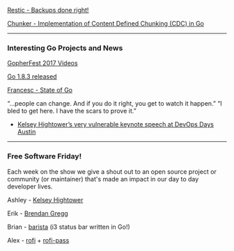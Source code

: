 
[Restic - Backups done right!](https://restic.github.io/)

[Chunker - Implementation of Content Defined Chunking (CDC) in Go](https://github.com/restic/chunker)





---

### Interesting Go Projects and News




[GopherFest 2017 Videos](https://www.youtube.com/watch?v=giUatBmmb_Y)

[Go 1.8.3 released](https://groups.google.com/forum/#!topic/golang-nuts/oUOV9PFq_8s)

[Francesc - State of Go](https://talks.golang.org/2017/state-of-go-may.slide)

“...people can change. And if you do it right, you get to watch it happen.” “I bled to get here. I have the scars to prove it.” 
- [Kelsey Hightower’s very vulnerable keynote speech at DevOps Days Austin](https://www.youtube.com/watch?v=36S7N7OZSTI&feature=youtu.be&t=45m30s)







---

### Free Software Friday!

Each week on the show we give a shout out to an open source project or community (or maintainer) that's made an impact in our day to day developer lives.


Ashley - [Kelsey Hightower](https://twitter.com/kelseyhightower)

Erik -  [Brendan Gregg](http://brendangregg.com/)

Brian - [barista](https://github.com/soumya92/barista) (i3 status bar written in Go!)

Alex - [rofi](https://davedavenport.github.io/rofi/) + [rofi-pass](https://github.com/carnager/rofi-pass) 


